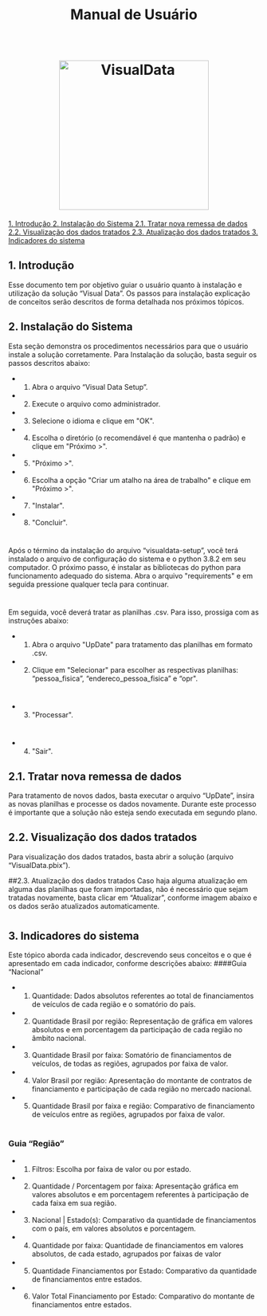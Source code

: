 <h1 align="center"> Manual de Usuário </h1> <br>

<h1 align="center">
  <img src="https://github.com/QuodJP/PI-SPCBrasil-2020/blob/sprint-6/arquivos_readme/Logo_transparente-01.png" alt="VisualData" width="300"></a>
  <br>
</h1>


<a href="#Introdução">1. Introdução </a>
<a href="#Instalação do Sistema">2. Instalação do Sistema </a> 
<a href="#2.1. Tratar nova remessa de dados">2.1. Tratar nova remessa de dados </a>
<a href="#2.2. Visualização dos dados tratados">2.2. Visualização dos dados tratados </a>
<a href="#2.3. Atualização dos dados tratados">2.3. Atualização dos dados tratados </a>
<a href="#3. Indicadores do sistema">3. Indicadores do sistema </a>

## 1. Introdução
Esse documento tem por objetivo guiar o usuário quanto à instalação e utilização da
solução “Visual Data”.
Os passos para instalação explicação de conceitos serão descritos de forma detalhada
nos próximos tópicos.

## 2. Instalação do Sistema
Esta seção demonstra os procedimentos necessários para que o usuário instale a
solução corretamente.
Para Instalação da solução, basta seguir os passos descritos abaixo:
- 1. Abra o arquivo “Visual Data Setup”.
- 2. Execute o arquivo como administrador.
- 3. Selecione o idioma e clique em "OK".
- 4. Escolha o diretório (o recomendável é que mantenha o padrão) e clique em
"Próximo >".
- 5. "Próximo >".
- 6. Escolha a opção "Criar um atalho na área de trabalho" e clique em "Próximo >".
- 7. "Instalar".
- 8. "Concluir".

<h1 align = "https://github.com/QuodJP/PI-SPCBrasil-2020/blob/sprint-6/arquivos_readme/2.png"></a></h1>

Após o término da instalação do arquivo “visualdata-setup”, você terá instalado o arquivo
de configuração do sistema e o python 3.8.2 em seu computador.
O próximo passo, é instalar as bibliotecas do python para funcionamento adequado do
sistema.
Abra o arquivo "requirements" e em seguida pressione qualquer tecla para continuar.

<h1 align = "https://github.com/QuodJP/PI-SPCBrasil-2020/blob/sprint-6/arquivos_readme/2.1.png"></a></h1>

Em seguida, você deverá tratar as planilhas .csv. Para isso, prossiga com as
instruções abaixo:
- 1. Abra o arquivo "UpDate" para tratamento das planilhas em formato .csv.
- 2. Clique em "Selecionar" para escolher as respectivas planilhas:
“pessoa_fisica”, “endereco_pessoa_fisica” e “opr".

<h1 align = "https://github.com/QuodJP/PI-SPCBrasil-2020/blob/sprint-6/arquivos_readme/2.2.png"></a></h1>

- 3. "Processar".

<h1 align = "https://github.com/QuodJP/PI-SPCBrasil-2020/blob/sprint-6/arquivos_readme/2.3.png"></a></h1>

- 4. "Sair".

## 2.1. Tratar nova remessa de dados
Para tratamento de novos dados, basta executar o arquivo “UpDate”, insira as novas
planilhas e processe os dados novamente.
Durante este processo é importante que a solução não esteja sendo executada em
segundo plano.

## 2.2. Visualização dos dados tratados
Para visualização dos dados tratados, basta abrir a solução (arquivo “VisualData.pbix”).

##2.3. Atualização dos dados tratados
Caso haja alguma atualização em alguma das planilhas que foram importadas, não é
necessário que sejam tratadas novamente, basta clicar em “Atualizar”, conforme
imagem abaixo e os dados serão atualizados automaticamente.

<h1 align = "https://github.com/QuodJP/PI-SPCBrasil-2020/blob/sprint-6/arquivos_readme/3.png"></a></h1>

## 3. Indicadores do sistema
Este tópico aborda cada indicador, descrevendo seus conceitos e o que é apresentado
em cada indicador, conforme descrições abaixo:
####Guia “Nacional”
- 1. Quantidade: Dados absolutos referentes ao total de financiamentos de
veículos de cada região e o somatório do país.
- 2. Quantidade Brasil por região: Representação de gráfica em valores
absolutos e em porcentagem da participação de cada região no âmbito
nacional.
- 3. Quantidade Brasil por faixa: Somatório de financiamentos de veículos, de
todas as regiões, agrupados por faixa de valor.
- 4. Valor Brasil por região: Apresentação do montante de contratos de
financiamento e participação de cada região no mercado nacional.
- 5. Quantidade Brasil por faixa e região: Comparativo de financiamento de
veículos entre as regiões, agrupados por faixa de valor.

<h1 align = "https://github.com/QuodJP/PI-SPCBrasil-2020/blob/sprint-6/arquivos_readme/3.1.png"></a></h1>


### Guia “Região”
- 1. Filtros: Escolha por faixa de valor ou por estado.
- 2. Quantidade / Porcentagem por faixa: Apresentação gráfica em valores
absolutos e em porcentagem referentes à participação de cada faixa em
sua região.
- 3. Nacional | Estado(s): Comparativo da quantidade de financiamentos com
o país, em valores absolutos e porcentagem.
- 4. Quantidade por faixa: Quantidade de financiamentos em valores
absolutos, de cada estado, agrupados por faixas de valor
- 5. Quantidade Financiamentos por Estado: Comparativo da quantidade de
financiamentos entre estados.
- 6. Valor Total Financiamento por Estado: Comparativo do montante de
financiamentos entre estados.

<h1 align = "https://github.com/QuodJP/PI-SPCBrasil-2020/blob/sprint-6/arquivos_readme/3.2.png"></a></h1>
